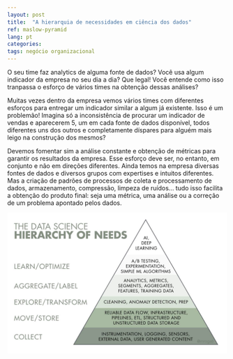 ```yaml
---
layout: post
title:  "A hierarquia de necessidades em ciência dos dados"
ref: maslow-pyramid
lang: pt
categories: 
tags: negócio organizacional
---
```


O seu time faz analytics de alguma fonte de dados? Você usa algum indicador da empresa no seu dia a dia? Que legal! Você entende como isso tranpassa o esforço de vários times na obtenção dessas análises?

Muitas vezes dentro da empresa vemos vários times com diferentes esforços para entregar um indicador similar a algum já existente. Isso é um problemão! Imagina só a inconsistência de procurar um indicador de vendas e aparecerem 5, um em cada fonte de dados disponível, todos diferentes uns dos outros e completamente díspares para alguém mais leigo na construção dos mesmos?

Devemos fomentar sim a análise constante e obtenção de métricas para garantir os resultados da empresa. Esse esforço deve ser, no entanto, em conjunto e não em direções diferentes. Ainda temos na empresa diversas fontes de dados e diversos grupos com expertises e intuitos diferentes. Mas a criação de padrões de processos de coleta e processamento de dados, armazenamento, compressão, limpeza de ruídos... tudo isso facilita a obtenção do produto final: seja uma métrica, uma análise ou a correção de um problema apontado pelos dados.

![Pirâmide de Necessidades de Ciência de Dados](/assets/hierarchy_of_needs.jpg "Pirâmide de Necessidades de Ciência de Dados")
